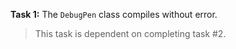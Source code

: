 **Task 1:** The `DebugPen` class compiles without error. 

> This task is dependent on completing task #2.

